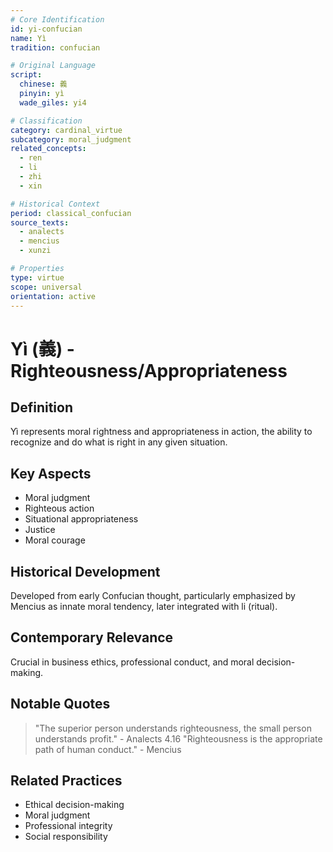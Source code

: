 ```yaml
---
# Core Identification
id: yi-confucian
name: Yì
tradition: confucian

# Original Language
script:
  chinese: 義
  pinyin: yì
  wade_giles: yi4

# Classification
category: cardinal_virtue
subcategory: moral_judgment
related_concepts:
  - ren
  - li
  - zhi
  - xin

# Historical Context
period: classical_confucian
source_texts:
  - analects
  - mencius
  - xunzi

# Properties
type: virtue
scope: universal
orientation: active
---
```


# Yì (義) - Righteousness/Appropriateness

## Definition
Yì represents moral rightness and appropriateness in action, the ability to recognize and do what is right in any given situation.

## Key Aspects
- Moral judgment
- Righteous action
- Situational appropriateness
- Justice
- Moral courage

## Historical Development
Developed from early Confucian thought, particularly emphasized by Mencius as innate moral tendency, later integrated with li (ritual).

## Contemporary Relevance
Crucial in business ethics, professional conduct, and moral decision-making.

## Notable Quotes
> "The superior person understands righteousness, the small person understands profit." - Analects 4.16
> "Righteousness is the appropriate path of human conduct." - Mencius

## Related Practices
- Ethical decision-making
- Moral judgment
- Professional integrity
- Social responsibility